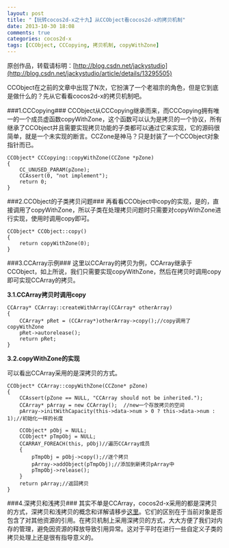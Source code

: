 ```yaml
---
layout: post
title: "【玩转cocos2d-x之十九】从CCObject看cocos2d-x的拷贝机制"
date: 2013-10-30 18:08
comments: true
categories: cocos2d-x
tags: [CCObject, CCCopying, 拷贝机制, copyWithZone]
---
```

原创作品，转载请标明：[http://blog.csdn.net/jackystudio](http://blog.csdn.net/jackystudio/article/details/13295505)

CCObject在之前的文章中出现了N次，它扮演了一个老祖宗的角色，但是它到底是做什么的？先从它看看cocos2d-x的拷贝机制吧。

###1.CCCopying###
CCObject从CCCopying继承而来，而CCCopying拥有唯一的一个成员虚函数copyWithZone，这个函数可以认为是拷贝的一个协议，所有继承了CCObject并且需要实现拷贝功能的子类都可以通过它来实现，它的源码很简单，就是一个未实现的断言。CCZone是神马？只是封装了一个CCObject对象指针而已。

<!-- more -->

	CCObject* CCCopying::copyWithZone(CCZone *pZone)  
	{  
    	CC_UNUSED_PARAM(pZone);  
    	CCAssert(0, "not implement");  
    	return 0;  
	}  

###2.CCObject的子类拷贝问题###
再看看CCObject中copy的实现，是的，直接调用了copyWithZone，所以子类在处理拷贝问题时只需要对copyWithZone进行实现，使用时调用copy即可。

	CCObject* CCObject::copy()  
	{  
    	return copyWithZone(0);  
	}  

###3.CCArray示例###
这里以CCArray的拷贝为例，CCArray继承于CCObject，如上所说，我们只需要实现copyWithZone，然后在拷贝时调用copy即可实现CCArray的拷贝。

**3.1.CCArray拷贝时调用copy**

	CCArray* CCArray::createWithArray(CCArray* otherArray)  
	{  
    	CCArray* pRet = (CCArray*)otherArray->copy();//copy调用了copyWithZone  
    	pRet->autorelease();  
    	return pRet;  
	}  

**3.2.copyWithZone的实现**

可以看出CCArray采用的是深拷贝的方式。

	CCObject* CCArray::copyWithZone(CCZone* pZone)  
	{  
    	CCAssert(pZone == NULL, "CCArray should not be inherited.");  
    	CCArray* pArray = new CCArray();  //new一个存放拷贝的空间  
    	pArray->initWithCapacity(this->data->num > 0 ? this->data->num : 1);//初始化一样的长度  
  
    	CCObject* pObj = NULL;  
    	CCObject* pTmpObj = NULL;  
    	CCARRAY_FOREACH(this, pObj)//遍历CCArray成员  
    	{  
        	pTmpObj = pObj->copy();//逐个拷贝  
        	pArray->addObject(pTmpObj);//添加到新拷贝pArray中  
        	pTmpObj->release();  
    	}  
    	return pArray;//返回拷贝  
	}  

###4.深拷贝和浅拷贝###
其实不单是CCArray，cocos2d-x采用的都是深拷贝的方式，深拷贝和浅拷贝的概念和详解请移步[这里](http://blog.csdn.net/jackystudio/article/details/11553117)。它们的区别在于当前对象是否包含了对其他资源的引用。在拷贝机制上采用深拷贝的方式，大大方便了我们对内存的管理，避免因资源的释放导致引用异常。这对于平时在进行一些自定义子类的拷贝处理上还是很有指导意义的。